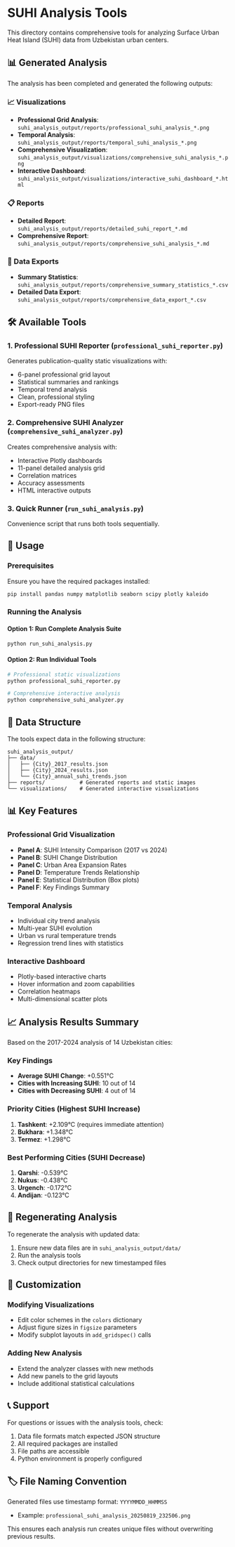 # SUHI Analysis Tools

This directory contains comprehensive tools for analyzing Surface Urban Heat Island (SUHI) data from Uzbekistan urban centers.

## 📊 Generated Analysis

The analysis has been completed and generated the following outputs:

### 📈 Visualizations
- **Professional Grid Analysis**: `suhi_analysis_output/reports/professional_suhi_analysis_*.png`
- **Temporal Analysis**: `suhi_analysis_output/reports/temporal_suhi_analysis_*.png`
- **Comprehensive Visualization**: `suhi_analysis_output/visualizations/comprehensive_suhi_analysis_*.png`
- **Interactive Dashboard**: `suhi_analysis_output/visualizations/interactive_suhi_dashboard_*.html`

### 📋 Reports
- **Detailed Report**: `suhi_analysis_output/reports/detailed_suhi_report_*.md`
- **Comprehensive Report**: `suhi_analysis_output/reports/comprehensive_suhi_analysis_*.md`

### 💾 Data Exports
- **Summary Statistics**: `suhi_analysis_output/reports/comprehensive_summary_statistics_*.csv`
- **Detailed Data Export**: `suhi_analysis_output/reports/comprehensive_data_export_*.csv`

## 🛠️ Available Tools

### 1. Professional SUHI Reporter (`professional_suhi_reporter.py`)
Generates publication-quality static visualizations with:
- 6-panel professional grid layout
- Statistical summaries and rankings
- Temporal trend analysis
- Clean, professional styling
- Export-ready PNG files

### 2. Comprehensive SUHI Analyzer (`comprehensive_suhi_analyzer.py`) 
Creates comprehensive analysis with:
- Interactive Plotly dashboards
- 11-panel detailed analysis grid
- Correlation matrices
- Accuracy assessments
- HTML interactive outputs

### 3. Quick Runner (`run_suhi_analysis.py`)
Convenience script that runs both tools sequentially.

## 🚀 Usage

### Prerequisites
Ensure you have the required packages installed:
```bash
pip install pandas numpy matplotlib seaborn scipy plotly kaleido
```

### Running the Analysis

#### Option 1: Run Complete Analysis Suite
```bash
python run_suhi_analysis.py
```

#### Option 2: Run Individual Tools
```bash
# Professional static visualizations
python professional_suhi_reporter.py

# Comprehensive interactive analysis  
python comprehensive_suhi_analyzer.py
```

## 📁 Data Structure

The tools expect data in the following structure:
```
suhi_analysis_output/
├── data/
│   ├── {City}_2017_results.json
│   ├── {City}_2024_results.json
│   └── {City}_annual_suhi_trends.json
├── reports/           # Generated reports and static images
└── visualizations/    # Generated interactive visualizations
```

## 📊 Key Features

### Professional Grid Visualization
- **Panel A**: SUHI Intensity Comparison (2017 vs 2024)
- **Panel B**: SUHI Change Distribution  
- **Panel C**: Urban Area Expansion Rates
- **Panel D**: Temperature Trends Relationship
- **Panel E**: Statistical Distribution (Box plots)
- **Panel F**: Key Findings Summary

### Temporal Analysis
- Individual city trend analysis
- Multi-year SUHI evolution
- Urban vs rural temperature trends
- Regression trend lines with statistics

### Interactive Dashboard
- Plotly-based interactive charts
- Hover information and zoom capabilities
- Correlation heatmaps
- Multi-dimensional scatter plots

## 📈 Analysis Results Summary

Based on the 2017-2024 analysis of 14 Uzbekistan cities:

### Key Findings
- **Average SUHI Change**: +0.551°C
- **Cities with Increasing SUHI**: 10 out of 14
- **Cities with Decreasing SUHI**: 4 out of 14

### Priority Cities (Highest SUHI Increase)
1. **Tashkent**: +2.109°C (requires immediate attention)
2. **Bukhara**: +1.348°C 
3. **Termez**: +1.298°C

### Best Performing Cities (SUHI Decrease)
1. **Qarshi**: -0.539°C
2. **Nukus**: -0.438°C
3. **Urgench**: -0.172°C
4. **Andijan**: -0.123°C

## 🔄 Regenerating Analysis

To regenerate the analysis with updated data:

1. Ensure new data files are in `suhi_analysis_output/data/`
2. Run the analysis tools
3. Check output directories for new timestamped files

## 🎨 Customization

### Modifying Visualizations
- Edit color schemes in the `colors` dictionary
- Adjust figure sizes in `figsize` parameters
- Modify subplot layouts in `add_gridspec()` calls

### Adding New Analysis
- Extend the analyzer classes with new methods
- Add new panels to the grid layouts
- Include additional statistical calculations

## 📞 Support

For questions or issues with the analysis tools, check:
1. Data file formats match expected JSON structure
2. All required packages are installed
3. File paths are accessible
4. Python environment is properly configured

## 🏷️ File Naming Convention

Generated files use timestamp format: `YYYYMMDD_HHMMSS`
- Example: `professional_suhi_analysis_20250819_232506.png`

This ensures each analysis run creates unique files without overwriting previous results.
